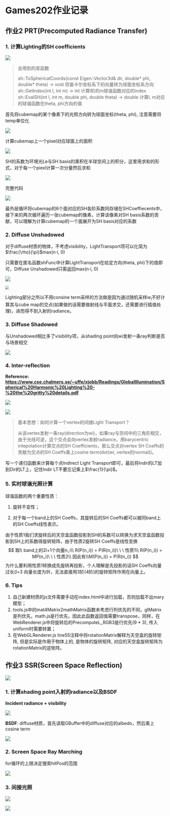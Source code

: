 # Games202作业记录

## 作业2 PRT(Precomputed Radiance Transfer)

### 1. 计算Lighting的SH coefficients

![](https://raw.githubusercontent.com/lxcug/imgs/main/imgs20230627171208.png)

> 会用到的库函数
>
> sh::ToSphericalCoords(const Eigen::Vector3d& dir, double* phi, double* theta) -> void 将笛卡尔坐标系下的向量转为球面坐标系方向
> sh::GetIndex(int l, int m) -> int 计算l阶的m球谐函数对应的index
> sh::EvalSH(int l, int m, double phi, double theta) -> double 计算l, m对应的球谐函数在theta, phi方向的值

首先将cubemap的某个像素下的光照方向转为球面坐标(theta, phi), 注意需要将temp单位化

![](https://raw.githubusercontent.com/lxcug/imgs/main/imgs20230627171150.png)

计算cubemap上一个pixel对应球面上的面积

![](https://raw.githubusercontent.com/lxcug/imgs/main/imgs20230627171133.png)

SH的系数为环境光Le与SH basis的乘积在半球空间上的积分，这里用求和的形式，对于每一个piexl计算一次分量然后求和

![](https://raw.githubusercontent.com/lxcug/imgs/main/imgs20230627171106.png)

完整代码

![](https://raw.githubusercontent.com/lxcug/imgs/main/imgs20230627171051.png)

最外层循环将cubemap的6个面对应的SH各阶系数同存储在SHCoeffiecents中，接下来的两次循环遍历一张cubemap的像素，计算该像素对SH basis系数的贡献，可以理解为计算cubemap的一个面展开为SH basis对应的系数

###  2. Diffuse Unshadowed

对于diffuse材质的物体，不考虑visibility，LightTransport项可以化简为$\frac{\rho}{\pi}$max(n$\cdot$i, 0)

只需要在匿名函数shFunc中计算LightTransport在给定方向(theta, phi)下的值即可，Diffuse Unshadowed只需返回max(n$\cdot$i, 0)

![](https://raw.githubusercontent.com/lxcug/imgs/main/imgs20230627171026.png)

<img src="https://raw.githubusercontent.com/lxcug/imgs/main/imgs20230627171002.png" style="zoom:67%;" />

Lighting部分之所以不用consine term采样的方法做是因为通过随机采样$w_i$不好计算其与cube map的交点(如果做的话需要做射线与平面求交，还需要进行插值处理)，进而得不到入射的radiance。

### 3. Diffuse Shadowed

与Unshadowed相比多了visibility项，从shading point向wi发射一条ray判断是否与场景相交

![](https://raw.githubusercontent.com/lxcug/imgs/main/imgs20230627170931.png)

### 4. Inter-reflection

**Reference: https://www.cse.chalmers.se/~uffe/xjobb/Readings/GlobalIllumination/Spherical%20Harmonic%20Lighting%20-%20the%20gritty%20details.pdf**

![](https://raw.githubusercontent.com/lxcug/imgs/main/imgs20230627170849.png)

![](https://raw.githubusercontent.com/lxcug/imgs/main/imgs20230627170906.png)

> 基本思想：如何计算一个vertex的间接Light Transport？
>
> 从该vertex发射一条ray(direction为wi)，如果ray与空间中的三角形相交，由于光线可逆，这个交点会向vertex发射radiance，用barycentric intepolation计算交点的SH Coefficients，那么交点对vertex SH Coeffs的贡献为交点的SH Coeffs乘上cosine term(dot(wi, vertex的normal))。

写一个递归函数来计算每个点Indirect Light Transport即可，最后将Indir的LT加到Dir的LT上，记住Indir LT不要忘记乘上$\frac{1}{\pi}$。

### 5. 实时球谐光照计算

球谐函数的两个重要性质：

1. 旋转不变性；

2. 对于每一个band上的SH Coeffs，其旋转后的SH Coeffs都可以被同band上的SH Coeffs线性表示。

由于性质1我们求旋转后的天空盒函数投影到SH的系数可以转换为求天空盒函数投影到SH上的系数得旋转矩阵，由于性质2旋转SH Coeffs是线性变换
$$
取l\ band上的2l+1个向量n_i\\
R(P(n_i)) = P(R(n_i))\ \ \ 性质1\\
R(P(n_i)) = MP(n_i)\ \ \ 性质2\\
因此有\\M(P(n_i)) = P(R(n_i))
$$
为什么要利用性质1转换成先旋转再投影，个人理解是先投影的话SH Coeffs向量过长(l=3 向量长度为9)，无法直接用3阶(4阶)的旋转矩阵作用在向量上。

### 6. Tips

1. 自己新建材质的js文件需要手动在index.html中进行加载，否则加载不出mary模型；
2. tools.js中的mat4Matrix2mathMatrix函数未考虑行列优先的不同，glMatrix是列优先，math.js是行优先，因此此函数返回值需要transpose，同样，在WebRenderer.js中将旋转后的PrecomputeL_RGB3是行优先(9 * 3), 传入uniform时需要转置；
3. 在WebGLRenderer.js line55注释中将rotationMatrix解释为天空盒的旋转矩阵, 但是实际是作用于物体上的, 是物体的旋转矩阵, 对应的天空盒旋转矩阵为rotationMatrix的逆矩阵。

## 作业3 SSR(Screen Space Reflection)

![](https://raw.githubusercontent.com/lxcug/imgs/main/imgsIMG_7864.JPG)

### 1. 计算shading point入射的radiance以及BSDF

**Incident radiance + visibility**

![](https://raw.githubusercontent.com/lxcug/imgs/main/imgs20230627220905.png)

**BSDF**: diffuse材质，首先读取GBuffer中的diffuse对应的albedo，然后乘上cosine term

![](https://raw.githubusercontent.com/lxcug/imgs/main/imgs20230627224512.png)

### 2. Screen Space Ray Marching

for循环的上限决定搜索hitPos的范围

![](https://raw.githubusercontent.com/lxcug/imgs/main/imgs20230627225053.png)

### 3. 间接光照

![](https://raw.githubusercontent.com/lxcug/imgs/main/imgs20230627225308.png)

![](https://raw.githubusercontent.com/lxcug/imgs/main/imgs20230627225327.png)